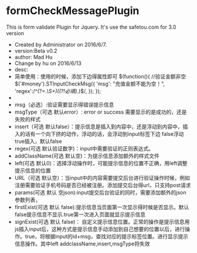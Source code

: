 # formCheckMessagePlugin
This is form validate Plugin for Jquery. It's use the safetou.com for 3.0 version


 * Created by Administrator on 2016/6/7.
 * version:Beta v0.2
 * author: Mad Hu
 * Change by hu on 2016/6/13
 * desc:
 * 简单使用：使用的时候，添加下边得属性即可
 $(function(){
	//验证金额非空
	 $('#money').STInputCheckMsg({
	        'msg': "充值金额不能为空！",
	        'regex':/^(?=.*\S+)((?!必填).)*$/,
	    });
});
 *
 *  msg（必选）:验证需要显示得错误提示信息
 *  msgType（可选 默认error）: error or success 需要显示的是成功的，还是失败的样式
 *  insert（可选 默认false）：提示信息是插入到内容中，还是浮动到内容中，插入的话有一个向下挤的动作，浮动的话，会浮动到input标签下边  false浮动  true插入，默认false
 *  regex(可选 默认验证数字)：input中需要验证的正则表达式。
 *  addClassName(可选 默认空)：为提示信息添加额外的样式文件
 *  left(可选 默认0)：选择浮动操作时，可能提示信息的位置不正确，用left调整提示信息的位置
 *  URL（可选 默认空）：当input中的内容需要提交后台进行验证操作时候，例如注册需要验证手机号码是否已经被注册。添加提交后台得url，只支持post请求
 *  params(可选 默认 空json):input提交后台验证的同时，需要添加额外的json参数列表，
 *  firstExist(可选 默认 false):提示信息当页面第一次显示得时候是否显示。默认false提示信息不显示.true第一次进入页面就显示提示信息
 *  signExist(可选 默认 false)： 自定义提示信息位置。正常的操作是提示信息用js插入input后，这种方式是提示信息手动添加到自己想要的位置以后，进行操作。true，将根据input的id+msg，查找对应的提示标签位置。进行显示提示信息操作。其中left addclassName,insert,msgType将失效
 
